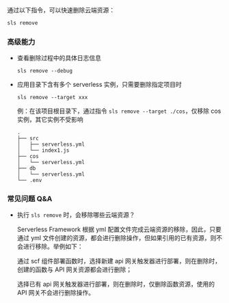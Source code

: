 通过以下指令，可以快速删除云端资源：

```sh
sls remove
```


### 高级能力
- 查看删除过程中的具体日志信息
   ```
   sls remove --debug
   ```

- 应用目录下含有多个 serverless 实例，只需要删除指定项目时
   ```
   sls remove --target xxx
   ```
  
  例：在该项目根目录下，通过指令 `sls remove --target ./cos`，仅移除 cos 实例，其它实例不受影响

   ```
   .
   ├── src
   │   ├── serverless.yml 
   │   └── index1.js 
   ├── cos
   │   └── serverless.yml 
   ├── db
   │   └── serverless.yml 
   └── .env 
   ```


### 常见问题 Q&A
- 执行 `sls remove` 时，会移除哪些云端资源？
  
  Serverless Framework 根据 yml 配置文件完成云端资源的移除，因此，只要通过 yml 文件创建的资源，都会进行删除操作，但如果引用的已有资源，则不会进行移除。举例如下：
  
  通过 scf 组件部署函数时，选择新建 api 网关触发器进行部署，则在删除时，创建的函数与 API 网关资源都会进行删除；
  
  选择已有 api 网关触发器进行部署，则在删除时，仅删除函数资源，使用的 API 网关不会进行删除操作。
  